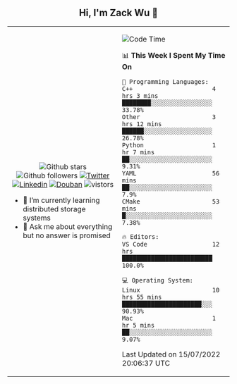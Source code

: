 <h2 align="center"> Hi, I'm Zack Wu 👋 </h2>

<table>
    <tr>
        <td valign="center" width="50%">
            <p align="center">
              <img src="https://img.shields.io/github/stars/izackwu?style=social" alt="Github stars" />
              <img src="https://img.shields.io/github/followers/izackwu?style=social" alt="Github followers" />
              <a href="https://twitter.com/_zackwu"><img src="https://img.shields.io/badge/@__zackwu-1DA1F2?style=flat&logo=Twitter&logoColor=white" alt="Twitter"/></a>
              <a href="https://www.linkedin.com/in/izackwu/?locale=en_US"><img src="https://img.shields.io/badge/@izackwu-0073b1?style=flat&logo=LinkedIn&logoColor=white" alt="Linkedin" /></a>
              <a href="https://www.douban.com/people/keith1"><img src="https://img.shields.io/badge/@keith1-007722?style=flat&logo=Douban&logoColor=white" alt="Douban" /></a>
              <img src="https://visitor-badge.glitch.me/badge?page_id=keithnull" alt="vistors" />
            </p>
            <ul>
                <li>🌱 I’m currently learning distributed storage systems</li>
                <li>💬 Ask me about everything but no answer is promised</li>
            </ul>
        </td>
       <td valign="top" width="50%">
    
<!--START_SECTION:waka-->
![Code Time](http://img.shields.io/badge/Code%20Time-0%20secs-blue)

📊 **This Week I Spent My Time On** 

```text
💬 Programming Languages: 
C++                      4 hrs 3 mins        ████████░░░░░░░░░░░░░░░░░   33.78% 
Other                    3 hrs 12 mins       ██████░░░░░░░░░░░░░░░░░░░   26.78% 
Python                   1 hr 7 mins         ██░░░░░░░░░░░░░░░░░░░░░░░   9.31% 
YAML                     56 mins             ██░░░░░░░░░░░░░░░░░░░░░░░   7.9% 
CMake                    53 mins             █░░░░░░░░░░░░░░░░░░░░░░░░   7.38%

🔥 Editors: 
VS Code                  12 hrs              █████████████████████████   100.0%

💻 Operating System: 
Linux                    10 hrs 55 mins      ██████████████████████░░░   90.93% 
Mac                      1 hr 5 mins         ██░░░░░░░░░░░░░░░░░░░░░░░   9.07%

```


 Last Updated on 15/07/2022 20:06:37 UTC
<!--END_SECTION:waka-->
</td></tr>
</table>



